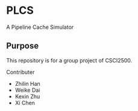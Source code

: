 # PLCS
A Pipeline Cache Simulator
## Purpose
This repository is for a group project of CSCI2500.

Contributer
  * Zhilin Han
  * Weike Dai
  * Kexin Zhu
  * Xi Chen
